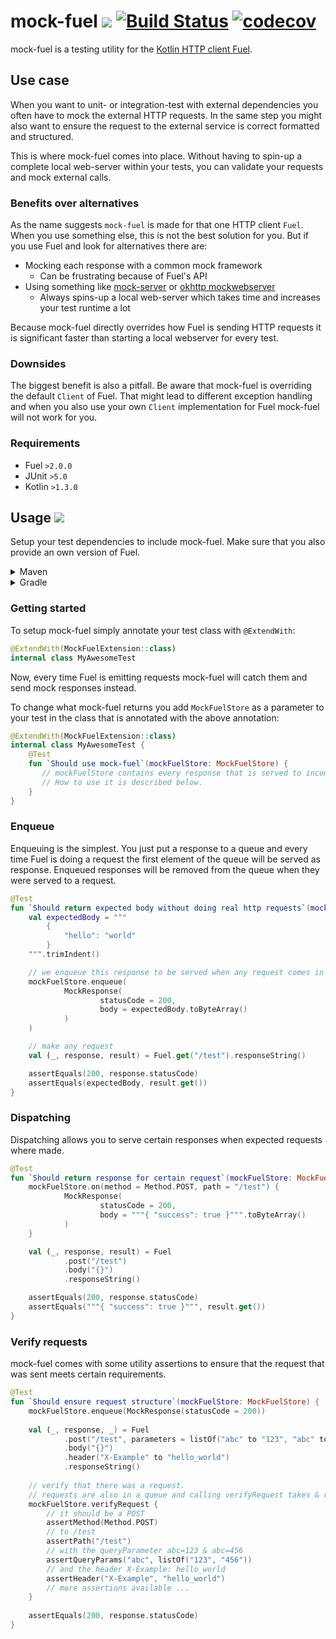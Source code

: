 # mock-fuel [![](https://jitpack.io/v/KennethWussmann/mock-fuel.svg)](https://jitpack.io/#KennethWussmann/mock-fuel) [![Build Status](https://travis-ci.org/KennethWussmann/mock-fuel.svg?branch=master)](https://travis-ci.org/KennethWussmann/mock-fuel) [![codecov](https://codecov.io/gh/KennethWussmann/mock-fuel/branch/master/graph/badge.svg)](https://codecov.io/gh/KennethWussmann/mock-fuel)

mock-fuel is a testing utility for the [Kotlin HTTP client Fuel](https://github.com/kittinunf/fuel). 

## Use case
When you want to unit- or integration-test with external dependencies you often have to mock the external HTTP requests.
In the same step you might also want to ensure the request to the external service is correct formatted and structured. 

This is where mock-fuel comes into place. Without having to spin-up a complete local web-server within your tests, you can
validate your requests and mock external calls.

### Benefits over alternatives
As the name suggests `mock-fuel` is made for that one HTTP client `Fuel`. When you use something else, this is not the best solution for you.
But if you use Fuel and look for alternatives there are:
* Mocking each response with a common mock framework
    * Can be frustrating because of Fuel's API
* Using something like [mock-server](http://mock-server.com/) or [okhttp mockwebserver](https://github.com/square/okhttp/tree/master/mockwebserver)
    * Always spins-up a local web-server which takes time and increases your test runtime a lot
    
Because mock-fuel directly overrides how Fuel is sending HTTP requests it is significant faster than starting a local webserver for every test.

### Downsides
The biggest benefit is also a pitfall. Be aware that mock-fuel is overriding the default `Client` of Fuel.
That might lead to different exception handling and when you also use your own `Client` implementation for Fuel mock-fuel will not work for you.

### Requirements
* Fuel `>2.0.0`
* JUnit `>5.0`
* Kotlin `>1.3.0`

## Usage [![](https://jitpack.io/v/KennethWussmann/mock-fuel.svg)](https://jitpack.io/#KennethWussmann/mock-fuel)

Setup your test dependencies to include mock-fuel. Make sure that you also provide an own version of Fuel. 

<details><summary>Maven</summary>
<p>

Replace `Version` with above latest version.

```XML
<repositories>
    <repository>
        <id>jitpack.io</id>
        <url>https://jitpack.io</url>
    </repository>
</repositories>
```
```XML
<dependencies>
    <dependency>
        <groupId>com.github.KennethWussmann</groupId>
        <artifactId>mock-fuel</artifactId>
        <version>VERSION</version>
        <scope>test</scope>
    </dependency>
</dependencies>
```

</p>
</details>

<details><summary>Gradle</summary>
<p>

Replace `Version` with above latest version.


```Groovy
repositories {
    maven { url 'https://jitpack.io' }
}

dependencies {
    testCompile 'com.github.KennethWussmann:mock-fuel:VERSION' 
}
```

</p>
</details>

### Getting started
To setup mock-fuel simply annotate your test class with `@ExtendWith`:

```kotlin
@ExtendWith(MockFuelExtension::class)
internal class MyAwesomeTest 
```

Now, every time Fuel is emitting requests mock-fuel will catch them and send mock responses instead.

To change what mock-fuel returns you add `MockFuelStore` as a parameter to your test in the class that is annotated with the above annotation:
```kotlin
@ExtendWith(MockFuelExtension::class)
internal class MyAwesomeTest {
    @Test
    fun `Should use mock-fuel`(mockFuelStore: MockFuelStore) {
       // mockFuelStore contains every response that is served to incoming requests.
       // How to use it is described below.
    }
}
```

### Enqueue
Enqueuing is the simplest. You just put a response to a queue and every time Fuel is doing a request the first element of the queue
will be served as response. Enqueued responses will be removed from the queue when they were served to a request.

```kotlin
@Test
fun `Should return expected body without doing real http requests`(mockFuelStore: MockFuelStore) {
    val expectedBody = """
        {
            "hello": "world"
        }
    """.trimIndent()

    // we enqueue this response to be served when any request comes in
    mockFuelStore.enqueue(
            MockResponse(
                    statusCode = 200,
                    body = expectedBody.toByteArray()
            )
    )

    // make any request
    val (_, response, result) = Fuel.get("/test").responseString()

    assertEquals(200, response.statusCode)
    assertEquals(expectedBody, result.get())
}
```

### Dispatching
Dispatching allows you to serve certain responses when expected requests where made.

```kotlin
@Test
fun `Should return response for certain request`(mockFuelStore: MockFuelStore) {
    mockFuelStore.on(method = Method.POST, path = "/test") {
            MockResponse(
                    statusCode = 200,
                    body = """{ "success": true }""".toByteArray()
            )
    }

    val (_, response, result) = Fuel
            .post("/test")
            .body("{}")
            .responseString()

    assertEquals(200, response.statusCode)
    assertEquals("""{ "success": true }""", result.get())
}
```

### Verify requests
mock-fuel comes with some utility assertions to ensure that the request that was sent meets certain requirements.

```kotlin
@Test
fun `Should ensure request structure`(mockFuelStore: MockFuelStore) {
    mockFuelStore.enqueue(MockResponse(statusCode = 200))
    
    val (_, response, _) = Fuel
            .post("/test", parameters = listOf("abc" to "123", "abc" to "456"))
            .body("{}")
            .header("X-Example" to "hello_world")
            .responseString()
    
    // verify that there was a request.
    // requests are also in a queue and calling verifyRequest takes & removes the first
    mockFuelStore.verifyRequest {
        // it should be a POST
        assertMethod(Method.POST)
        // to /test
        assertPath("/test")
        // with the queryParameter abc=123 & abc=456
        assertQueryParams("abc", listOf("123", "456"))
        // and the header X-Example: hello_world
        assertHeader("X-Example", "hello_world")
        // more assertions available ...
    }
    
    assertEquals(200, response.statusCode)
}
```